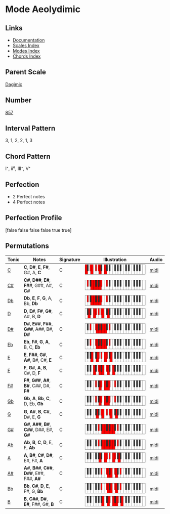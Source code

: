 # Mode Aeolydimic

## Links

- [Documentation](index.md)
- [Scales Index](Scales.md)
- [Modes Index](Modes.md)
- [Chords Index](Chords.md)

## Parent Scale

[Dagimic](ScaleDagimic.md)

## Number

[857](https://ianring.com/musictheory/scales/857)

## Interval Pattern

3, 1, 2, 2, 1, 3

## Chord Pattern

I⁺, ii⁰, III⁺, V⁺

## Perfection

- 2 Perfect notes
- 4 Perfect notes

## Perfection Profile

[false false false false true true]

## Permutations

| Tonic | Notes | Signature | Illustration | Audio |
|-------|-------|-----------|--------------|-------|
| [C](ModeCNaturalAeolydimic.md) | **C**, **D#**, **E**, **F#**, G#, A, **C** | C | ![CNaturalAeolydimic](ModeCNaturalAeolydimic.png) | [midi](https://github.com/edipermadi/music/blob/main/docs/ModeCNaturalAeolydimic.mid?raw=true) |
| [C#](ModeCSharpAeolydimic.md) | **C#**, **D##**, **E#**, **F##**, G##, A#, **C#** | C | ![CSharpAeolydimic](ModeCSharpAeolydimic.png) | [midi](https://github.com/edipermadi/music/blob/main/docs/ModeCSharpAeolydimic.mid?raw=true) |
| [Db](ModeDFlatAeolydimic.md) | **Db**, **E**, **F**, **G**, A, Bb, **Db** | C | ![DFlatAeolydimic](ModeDFlatAeolydimic.png) | [midi](https://github.com/edipermadi/music/blob/main/docs/ModeDFlatAeolydimic.mid?raw=true) |
| [D](ModeDNaturalAeolydimic.md) | **D**, **E#**, **F#**, **G#**, A#, B, **D** | C | ![DNaturalAeolydimic](ModeDNaturalAeolydimic.png) | [midi](https://github.com/edipermadi/music/blob/main/docs/ModeDNaturalAeolydimic.mid?raw=true) |
| [D#](ModeDSharpAeolydimic.md) | **D#**, **E##**, **F##**, **G##**, A##, B#, **D#** | C | ![DSharpAeolydimic](ModeDSharpAeolydimic.png) | [midi](https://github.com/edipermadi/music/blob/main/docs/ModeDSharpAeolydimic.mid?raw=true) |
| [Eb](ModeEFlatAeolydimic.md) | **Eb**, **F#**, **G**, **A**, B, C, **Eb** | C | ![EFlatAeolydimic](ModeEFlatAeolydimic.png) | [midi](https://github.com/edipermadi/music/blob/main/docs/ModeEFlatAeolydimic.mid?raw=true) |
| [E](ModeENaturalAeolydimic.md) | **E**, **F##**, **G#**, **A#**, B#, C#, **E** | C | ![ENaturalAeolydimic](ModeENaturalAeolydimic.png) | [midi](https://github.com/edipermadi/music/blob/main/docs/ModeENaturalAeolydimic.mid?raw=true) |
| [F](ModeFNaturalAeolydimic.md) | **F**, **G#**, **A**, **B**, C#, D, **F** | C | ![FNaturalAeolydimic](ModeFNaturalAeolydimic.png) | [midi](https://github.com/edipermadi/music/blob/main/docs/ModeFNaturalAeolydimic.mid?raw=true) |
| [F#](ModeFSharpAeolydimic.md) | **F#**, **G##**, **A#**, **B#**, C##, D#, **F#** | C | ![FSharpAeolydimic](ModeFSharpAeolydimic.png) | [midi](https://github.com/edipermadi/music/blob/main/docs/ModeFSharpAeolydimic.mid?raw=true) |
| [Gb](ModeGFlatAeolydimic.md) | **Gb**, **A**, **Bb**, **C**, D, Eb, **Gb** | C | ![GFlatAeolydimic](ModeGFlatAeolydimic.png) | [midi](https://github.com/edipermadi/music/blob/main/docs/ModeGFlatAeolydimic.mid?raw=true) |
| [G](ModeGNaturalAeolydimic.md) | **G**, **A#**, **B**, **C#**, D#, E, **G** | C | ![GNaturalAeolydimic](ModeGNaturalAeolydimic.png) | [midi](https://github.com/edipermadi/music/blob/main/docs/ModeGNaturalAeolydimic.mid?raw=true) |
| [G#](ModeGSharpAeolydimic.md) | **G#**, **A##**, **B#**, **C##**, D##, E#, **G#** | C | ![GSharpAeolydimic](ModeGSharpAeolydimic.png) | [midi](https://github.com/edipermadi/music/blob/main/docs/ModeGSharpAeolydimic.mid?raw=true) |
| [Ab](ModeAFlatAeolydimic.md) | **Ab**, **B**, **C**, **D**, E, F, **Ab** | C | ![AFlatAeolydimic](ModeAFlatAeolydimic.png) | [midi](https://github.com/edipermadi/music/blob/main/docs/ModeAFlatAeolydimic.mid?raw=true) |
| [A](ModeANaturalAeolydimic.md) | **A**, **B#**, **C#**, **D#**, E#, F#, **A** | C | ![ANaturalAeolydimic](ModeANaturalAeolydimic.png) | [midi](https://github.com/edipermadi/music/blob/main/docs/ModeANaturalAeolydimic.mid?raw=true) |
| [A#](ModeASharpAeolydimic.md) | **A#**, **B##**, **C##**, **D##**, E##, F##, **A#** | C | ![ASharpAeolydimic](ModeASharpAeolydimic.png) | [midi](https://github.com/edipermadi/music/blob/main/docs/ModeASharpAeolydimic.mid?raw=true) |
| [Bb](ModeBFlatAeolydimic.md) | **Bb**, **C#**, **D**, **E**, F#, G, **Bb** | C | ![BFlatAeolydimic](ModeBFlatAeolydimic.png) | [midi](https://github.com/edipermadi/music/blob/main/docs/ModeBFlatAeolydimic.mid?raw=true) |
| [B](ModeBNaturalAeolydimic.md) | **B**, **C##**, **D#**, **E#**, F##, G#, **B** | C | ![BNaturalAeolydimic](ModeBNaturalAeolydimic.png) | [midi](https://github.com/edipermadi/music/blob/main/docs/ModeBNaturalAeolydimic.mid?raw=true) |
